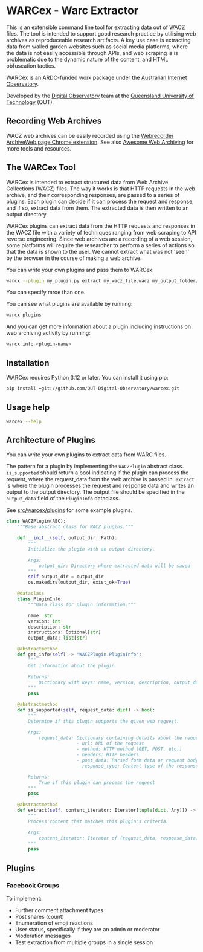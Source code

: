 # WARCex - Warc Extractor

This is an extensible command line tool for extracting data out of WACZ files. The tool is intended to support good research practice by utilising web archives as reproduceable research artifacts. A key use case is extracting data from walled garden websites such as social media platforms, where the data is not easily accessible through APIs, and web scraping is is problematic due to the dynamic nature of the content, and HTML obfuscation tactics. 

WARCex is an ARDC-funded work package under the [Australian Internet Observatory](https://internetobservatory.org.au/).

Developed by the [Digital Observatory](https://www.digitalobservatory.net.au/) team at the [Queensland University of Technology](https://www.qut.edu.au/) (QUT).

## Recording Web Archives

WACZ web archives can be easily recorded using the [Webrecorder ArchiveWeb.page Chrome extension](https://chromewebstore.google.com/detail/webrecorder-archivewebpag/fpeoodllldobpkbkabpblcfaogecpndd). See also [Awesome Web Archiving](https://github.com/iipc/awesome-web-archiving) for more tools and resources.

## The WARCex Tool

WARCex is intended to extract structured data from Web Archive Collections (WACZ) files. The way it works is that HTTP requests in the web archive, and their corresponding responses, are passed to a series of plugins. Each plugin can decide if it can process the request and response, and if so, extract data from them. The extracted data is then written to an output directory.

WARCex plugins can extract data from the HTTP requests and responses in the WACZ file with a variety of techniques ranging from web scraping to API reverse engineering. Since web archives are a recording of a web session, some platforms will require the researcher to perform a series of actions so that the data is shown to the user. We cannot extract what was not 'seen' by the browser in the course of making a web archive.

You can write your own plugins and pass them to WARCex:

```bash
warcx --plugin my_plugin.py extract my_wacz_file.wacz my_output_folder/
```
You can specify mroe than one.

You can see what plugins are available by running:

```bash
warcx plugins
```

And you can get more information about a plugin including instructions on web archiving activity by running:

```bash
warcx info <plugin-name>
```

## Installation

WARCex requires Python 3.12 or later. You can install it using pip:

```bash
pip install +git://github.com/QUT-Digital-Observatory/warcex.git
```

## Usage help

```bash
warcex --help
```
## Architecture of Plugins

You can write your own plugins to extract data from WARC files. 

The pattern for a plugin by implementing the `WACZPlugin` abstract class. `is_supported` should return a bool indicating if the plugin can process the request, where the request_data from the web archive is passed in. `extract` is where the plugin processes the request and response data and writes an output to the output directory. The output file should be specified in the `output_data` field of the `PluginInfo` dataclass.

See [src/warcex/plugins](src/warcex/plugins) for some example plugins.

```python
class WACZPlugin(ABC):
    """Base abstract class for WACZ plugins."""

    def __init__(self, output_dir: Path):
        """
        Initialize the plugin with an output directory.

        Args:
            output_dir: Directory where extracted data will be saved
        """
        self.output_dir = output_dir
        os.makedirs(output_dir, exist_ok=True)

    @dataclass
    class PluginInfo:
        """Data class for plugin information."""

        name: str
        version: int
        description: str
        instructions: Optional[str]
        output_data: list[str]

    @abstractmethod
    def get_info(self) -> "WACZPlugin.PluginInfo":
        """
        Get information about the plugin.

        Returns:
            Dictionary with keys: name, version, description, output_data
        """
        pass

    @abstractmethod
    def is_supported(self, request_data: dict) -> bool:
        """
        Determine if this plugin supports the given web request.

        Args:
            request_data: Dictionary containing details about the request including:
                          - url: URL of the request
                          - method: HTTP method (GET, POST, etc.)
                          - headers: HTTP headers
                          - post_data: Parsed form data or request body
                          - response_type: Content type of the response

        Returns:
            True if this plugin can process the request
        """
        pass

    @abstractmethod
    def extract(self, content_iterator: Iterator[tuple[dict, Any]]) -> None:
        """
        Process content that matches this plugin's criteria.

        Args:
            content_iterator: Iterator of (request_data, response_data) tuples
        """
        pass
```

## Plugins

### Facebook Groups


To implement:

- Further comment attachment types
- Post shares (count)
- Enumeration of emoji reactions
- User status, specifically if they are an admin or moderator
- Moderation messages
- Test extraction from multiple groups in a single session
